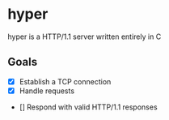 # hyper

hyper is a HTTP/1.1 server written entirely in C

## Goals

- [X] Establish a TCP connection
- [X] Handle requests
- [] Respond with valid HTTP/1.1 responses